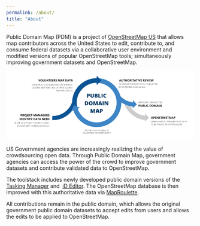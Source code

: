 ```yaml
---
permalink: /about/
title: "About"
---
```


Public Domain Map (PDM) is a project of [OpenStreetMap US](https://www.openstreetmap.us/) that allows map contributors across the United States to edit, contribute to, and consume federal datasets via a collaborative user environment and modified versions of popular OpenStreetMap tools; simultaneously improving government datasets and OpenStreetMap.

![](https://github.com/publicdomainmap/public_files/blob/main/pdm_overview_diagram.png?raw=true)

US Government agencies are increasingly realizing the value of crowdsourcing open data. Through Public Domain Map, government agencies can access the power of the crowd to improve government datasets and contribute validated data to OpenStreetMap. 

The toolstack includes newly developed public domain versions of the [Tasking Manager](https://wiki.openstreetmap.org/wiki/Tasking_Manager)  and   [iD Editor](https://wiki.openstreetmap.org/wiki/ID#:~:text=iD%20is%20an%20OpenStreetMap%20editor,editor%20at%20openstreetmap.org%20homepage.). The OpenStreetMap database is then improved with this authoritative data via [MapRoulette](https://wiki.openstreetmap.org/wiki/MapRoulette).

All contributions remain in the public domain, which allows the original government public domain datasets to accept edits from users and allows the edits to be applied to OpenStreetMap.
